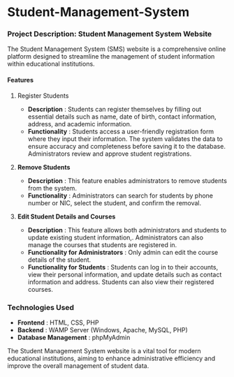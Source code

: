 # Student-Management-System

### Project Description: Student Management System Website

The Student Management System (SMS) website is a comprehensive online platform designed to 
streamline the management of student information within educational institutions.

#### Features
1. Register Students
   - **Description**    : Students can register themselves by filling out essential details such as
                          name, date of birth, contact information, address, and academic information.
   - **Functionality**  : Students access a user-friendly registration form where they input their information.
                          The system validates the data to ensure accuracy and completeness before saving it to
                          the database. Administrators review and approve student registrations.

2. **Remove Students**
   - **Description**    : This feature enables administrators to remove students from the system.
   - **Functionality**  : Administrators can search for students by phone number or NIC, select the student,
                          and confirm the removal.

3. **Edit Student Details and Courses**
   - **Description**    : This feature allows both administrators and students to update existing student
                          information,. Administrators can also manage the courses that students are registered in.
   - **Functionality for Administrators**  : Only admin can edit the course details of the student.
   - **Functionality for Students**        : Students can log in to their accounts, view their personal information,
                                             and update details such as contact information and address.
                                             Students can also view their registered courses.

### Technologies Used

- **Frontend**             : HTML, CSS, PHP
- **Backend**              : WAMP Server (Windows, Apache, MySQL, PHP)
- **Database Management**  : phpMyAdmin

The Student Management System website is a vital tool for modern educational institutions, aiming to enhance administrative efficiency and improve the overall management of student data.

